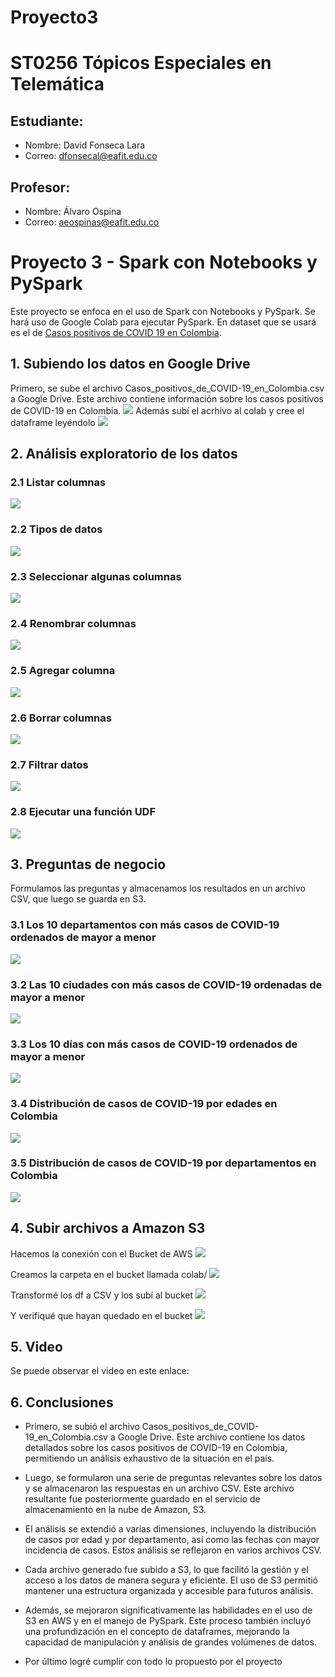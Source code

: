 # Proyecto3
# ST0256 Tópicos Especiales en Telemática

## Estudiante:
- Nombre: David Fonseca Lara
- Correo: dfonsecal@eafit.edu.co

## Profesor:
- Nombre: Álvaro Ospina
- Correo: aeospinas@eafit.edu.co

# Proyecto 3 - Spark con Notebooks y PySpark
Este proyecto se enfoca en el uso de Spark con Notebooks y PySpark. Se hará uso de Google Colab para ejecutar PySpark.
En dataset que se usará es el de [Casos positivos de COVID 19 en Colombia](https://www.datos.gov.co/api/views/gt2j-8ykr/rows.csv?accessType=DOWNLOAD).

## 1. Subiendo los datos en Google Drive
Primero, se sube el archivo Casos_positivos_de_COVID-19_en_Colombia.csv a Google Drive. Este archivo contiene información sobre los casos positivos de COVID-19 en Colombia.
![](./Images/ArchivoDrive.png)
Además subí el acrhivo al colab y cree el dataframe leyéndolo
![](./Images/ArchivoyDF.png)

## 2. Análisis exploratorio de los datos
### 2.1 Listar columnas
![](./Images/2-1.png)

### 2.2 Tipos de datos
![](./Images/2-2.png)

### 2.3 Seleccionar algunas columnas
![](./Images/2-3.png)

### 2.4 Renombrar columnas
![](./Images/2-4.png)

### 2.5 Agregar columna
![](./Images/2-5.png)

### 2.6 Borrar columnas
![](./Images/2-6.png)

### 2.7 Filtrar datos
![](./Images/2-7.png)

### 2.8 Ejecutar una función UDF
![](./Images/2-8.png)

## 3. Preguntas de negocio
Formulamos las preguntas y almacenamos los resultados en un archivo CSV, que luego se guarda en S3.

### 3.1 Los 10 departamentos con más casos de COVID-19 ordenados de mayor a menor
![](./Images/3-1.png)

### 3.2 Las 10 ciudades con más casos de COVID-19 ordenadas de mayor a menor
![](./Images/3-2.png)

### 3.3 Los 10 días con más casos de COVID-19 ordenados de mayor a menor
![](./Images/3-3.png)

### 3.4 Distribución de casos de COVID-19 por edades en Colombia
![](./Images/3-4.png)

### 3.5 Distribución de casos de COVID-19 por departamentos en Colombia
![](./Images/3-5.png)

## 4. Subir archivos a Amazon S3
Hacemos la conexión con el Bucket de AWS
![](./Images/ConexionBucket.png)

Creamos la carpeta en el bucket llamada colab/
![](./Images/Carpeta.png)

Transformé los df a CSV y los subí al bucket
![](./Images/SubiendoArchivosS3.png)

Y verifiqué que hayan quedado en el bucket
![](./Images/ArchivosEnS3.png)

## 5. Video
Se puede observar el video en este enlace:

## 6. Conclusiones

- Primero, se subió el archivo Casos_positivos_de_COVID-19_en_Colombia.csv a Google Drive. Este archivo contiene los datos detallados sobre los casos positivos de COVID-19 en Colombia, permitiendo un análisis exhaustivo de la situación en el país.

- Luego, se formularon una serie de preguntas relevantes sobre los datos y se almacenaron las respuestas en un archivo CSV. Este archivo resultante fue posteriormente guardado en el servicio de almacenamiento en la nube de Amazon, S3.

- El análisis se extendió a varias dimensiones, incluyendo la distribución de casos por edad y por departamento, así como las fechas con mayor incidencia de casos. Estos análisis se reflejaron en varios archivos CSV.

- Cada archivo generado fue subido a S3, lo que facilitó la gestión y el acceso a los datos de manera segura y eficiente. El uso de S3 permitió mantener una estructura organizada y accesible para futuros análisis.

- Además, se mejoraron significativamente las habilidades en el uso de S3 en AWS y en el manejo de PySpark. Este proceso también incluyó una profundización en el concepto de dataframes, mejorando la capacidad de manipulación y análisis de grandes volúmenes de datos.

- Por último logré cumplir con todo lo propuesto por el proyecto
